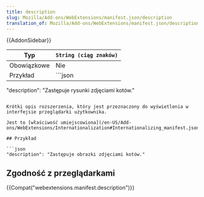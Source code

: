 ```yaml
---
title: description
slug: Mozilla/Add-ons/WebExtensions/manifest.json/description
translation_of: Mozilla/Add-ons/WebExtensions/manifest.json/description
---
```

{{AddonSidebar}}

| Typ         | `String (ciąg znaków)` |
| ----------- | ---------------------- |
| Obowiązkowe | Nie                    |
| Przykład    | ```json                |

"description": "Zastępuje rysunki zdjęciami kotów."

````|

Krótki opis rozszerzenia, który jest przeznaczony do wyświetlenia w interfejsie przeglądarki użytkownika.

Jest to [właściwość umiejscowiona](/en-US/Add-ons/WebExtensions/Internationalization#Internationalizing_manifest.json).

## Przykład

```json
"description": "Zastępuje obrazki zdjęciami kotów."
````

## Zgodność z przeglądarkami

{{Compat("webextensions.manifest.description")}}
